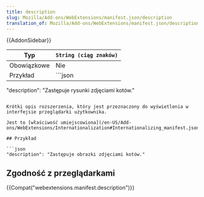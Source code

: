 ```yaml
---
title: description
slug: Mozilla/Add-ons/WebExtensions/manifest.json/description
translation_of: Mozilla/Add-ons/WebExtensions/manifest.json/description
---
```

{{AddonSidebar}}

| Typ         | `String (ciąg znaków)` |
| ----------- | ---------------------- |
| Obowiązkowe | Nie                    |
| Przykład    | ```json                |

"description": "Zastępuje rysunki zdjęciami kotów."

````|

Krótki opis rozszerzenia, który jest przeznaczony do wyświetlenia w interfejsie przeglądarki użytkownika.

Jest to [właściwość umiejscowiona](/en-US/Add-ons/WebExtensions/Internationalization#Internationalizing_manifest.json).

## Przykład

```json
"description": "Zastępuje obrazki zdjęciami kotów."
````

## Zgodność z przeglądarkami

{{Compat("webextensions.manifest.description")}}
